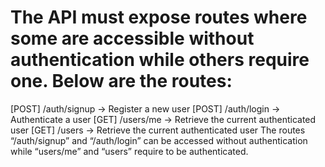 <h1>The API must expose routes where some are accessible without authentication while others require one. Below are the routes:</h1>

[POST] /auth/signup → Register a new user
[POST] /auth/login → Authenticate a user
[GET] /users/me → Retrieve the current authenticated user
[GET] /users → Retrieve the current authenticated user
The routes “/auth/signup” and “/auth/login” can be accessed without authentication while “users/me” and “users” require to be authenticated.
